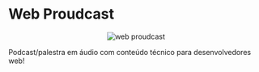 # Web Proudcast 

<div style="text-align:center" markdown="1">

![web proudcast](http://i.imgur.com/phBK1P5.png)

</div>

Podcast/palestra em áudio com conteúdo técnico para desenvolvedores web!
